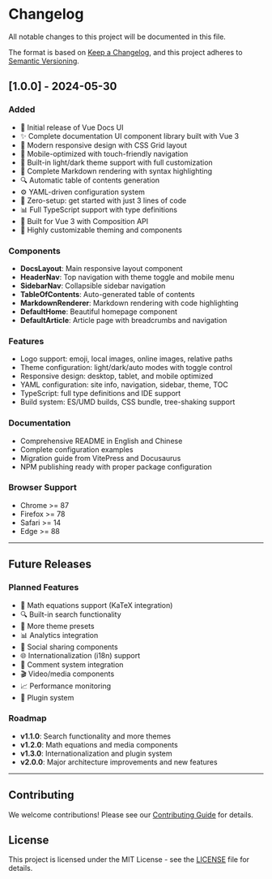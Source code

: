 # Changelog

All notable changes to this project will be documented in this file.

The format is based on [Keep a Changelog](https://keepachangelog.com/en/1.0.0/),
and this project adheres to [Semantic Versioning](https://semver.org/spec/v2.0.0.html).

## [1.0.0] - 2024-05-30

### Added
- 🎉 Initial release of Vue Docs UI
- ✨ Complete documentation UI component library built with Vue 3
- 🎨 Modern responsive design with CSS Grid layout
- 📱 Mobile-optimized with touch-friendly navigation
- 🌙 Built-in light/dark theme support with full customization
- 📖 Complete Markdown rendering with syntax highlighting
- 🔍 Automatic table of contents generation
- ⚙️ YAML-driven configuration system
- 🚀 Zero-setup: get started with just 3 lines of code
- 📊 Full TypeScript support with type definitions
- 🎯 Built for Vue 3 with Composition API
- 🔧 Highly customizable theming and components

### Components
- **DocsLayout**: Main responsive layout component
- **HeaderNav**: Top navigation with theme toggle and mobile menu
- **SidebarNav**: Collapsible sidebar navigation
- **TableOfContents**: Auto-generated table of contents
- **MarkdownRenderer**: Markdown rendering with code highlighting
- **DefaultHome**: Beautiful homepage component
- **DefaultArticle**: Article page with breadcrumbs and navigation

### Features
- Logo support: emoji, local images, online images, relative paths
- Theme configuration: light/dark/auto modes with toggle control
- Responsive design: desktop, tablet, and mobile optimized
- YAML configuration: site info, navigation, sidebar, theme, TOC
- TypeScript: full type definitions and IDE support
- Build system: ES/UMD builds, CSS bundle, tree-shaking support

### Documentation
- Comprehensive README in English and Chinese
- Complete configuration examples
- Migration guide from VitePress and Docusaurus
- NPM publishing ready with proper package configuration

### Browser Support
- Chrome >= 87
- Firefox >= 78  
- Safari >= 14
- Edge >= 88

---

## Future Releases

### Planned Features
- 🧮 Math equations support (KaTeX integration)
- 🔍 Built-in search functionality
- 🎨 More theme presets
- 📊 Analytics integration
- 🔗 Social sharing components
- 🌐 Internationalization (i18n) support
- 📝 Comment system integration
- 🎬 Video/media components
- 📈 Performance monitoring
- 🔌 Plugin system

### Roadmap
- **v1.1.0**: Search functionality and more themes
- **v1.2.0**: Math equations and media components  
- **v1.3.0**: Internationalization and plugin system
- **v2.0.0**: Major architecture improvements and new features

---

## Contributing

We welcome contributions! Please see our [Contributing Guide](CONTRIBUTING.md) for details.

## License

This project is licensed under the MIT License - see the [LICENSE](LICENSE) file for details. 